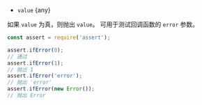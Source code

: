 <!-- YAML
added: v0.1.97
-->
* `value` {any}

如果 `value` 为真，则抛出 `value`。
可用于测试回调函数的 `error` 参数。

```js
const assert = require('assert');

assert.ifError(0);
// 通过
assert.ifError(1);
// 抛出 1
assert.ifError('error');
// 抛出 'error'
assert.ifError(new Error());
// 抛出 Error
```

